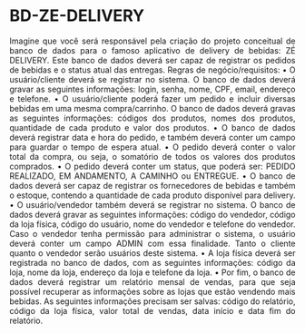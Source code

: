 # BD-ZE-DELIVERY
<div align="justify"
  
Imagine que você será responsável pela criação do projeto conceitual de banco de dados para
o famoso aplicativo de delivery de bebidas: ZÉ DELIVERY. Este banco de dados deverá ser capaz
de registrar os pedidos de bebidas e o status atual das entregas.
Regras de negócio/requisitos:
• O usuário/cliente deverá se registrar no sistema. O banco de dados deverá gravar as
seguintes informações: login, senha, nome, CPF, email, endereço e telefone.
• O usuário/cliente poderá fazer um pedido e incluir diversas bebidas em uma mesma
compra/carrinho. O banco de dados deverá gravas as seguintes informações: códigos
dos produtos, nomes dos produtos, quantidade de cada produto e valor dos produtos.
• O banco de dados deverá registrar data e hora do pedido, e também deverá conter um
campo para guardar o tempo de espera atual.
• O pedido deverá conter o valor total da compra, ou seja, o somatório de todos os
valores dos produtos comprados.
• O pedido deverá conter um status, que poderá ser: PEDIDO REALIZADO, EM
ANDAMENTO, A CAMINHO ou ENTREGUE.
• O banco de dados deverá ser capaz de registrar os fornecedores de bebidas e também
o estoque, contendo a quantidade de cada produto disponível para delivery.
• O usuário/vendedor também deverá se registrar no sistema. O banco de dados deverá
gravar as seguintes informações: código do vendedor, código da loja física, código do
usuário, nome do vendedor e telefone do vendedor. Caso o vendedor tenha permissão
para administrar o sistema, o usuário deverá conter um campo ADMIN com essa
finalidade. Tanto o cliente quanto o vendedor serão usuários deste sistema.
• A loja física deverá ser registrada no banco de dados, com as seguintes informações:
código da loja, nome da loja, endereço da loja e telefone da loja.
• Por fim, o banco de dados deverá registrar um relatório mensal de vendas, para que
seja possível recuperar as informações sobre as lojas que estão vendendo mais bebidas.
As seguintes informações precisam ser salvas: código do relatório, código da loja física,
valor total de vendas, data início e data fim do relatório.
